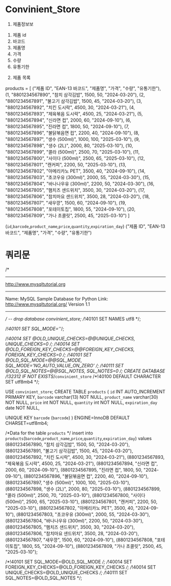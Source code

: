 # Convinient_Store

1. 제품정보보

1) 제품 id
2) 바코드
3) 제품명
4) 가격
5) 수량
6) 유통기한


2. 제품 목록

products = [
    ("제품 ID", "EAN-13 바코드", "제품명", "가격", "수량", "유통기한"),
    (1, "8801234567890", "참치 삼각김밥", 1500, 50, "2024-03-20"),
    (2, "8801234567891", "불고기 삼각김밥", 1500, 45, "2024-03-20"),
    (3, "8801234567892", "치킨 도시락", 4500, 30, "2024-03-21"),
    (4, "8801234567893", "제육볶음 도시락", 4500, 25, "2024-03-21"),
    (5, "8801234567894", "신라면 컵", 2000, 60, "2024-09-10"),
    (6, "8801234567895", "진라면 컵", 1800, 50, "2024-09-10"),
    (7, "8801234567896", "불닭볶음면 컵", 2200, 40, "2024-09-10"),
    (8, "8801234567897", "생수 (500ml)", 1000, 100, "2025-03-10"),
    (9, "8801234567898", "생수 (2L)", 2000, 80, "2025-03-10"),
    (10, "8801234567899", "콜라 (500ml)", 2500, 70, "2025-03-10"),
    (11, "8801234567800", "사이다 (500ml)", 2500, 65, "2025-03-10"),
    (12, "8801234567801", "캔커피", 2200, 50, "2025-03-10"),
    (13, "8801234567802", "아메리카노 PET", 3500, 40, "2024-09-10"),
    (14, "8801234567803", "초코우유 (300ml)", 2000, 55, "2024-03-30"),
    (15, "8801234567804", "바나나우유 (300ml)", 2200, 50, "2024-03-30"),
    (16, "8801234567805", "햄치즈 샌드위치", 3500, 30, "2024-03-20"),
    (17, "8801234567806", "참치마요 샌드위치", 3500, 28, "2024-03-20"),
    (18, "8801234567807", "새우깡", 1500, 60, "2024-09-10"),
    (19, "8801234567808", "포테이토칩", 1800, 55, "2024-09-10"),
    (20, "8801234567809", "가나 초콜릿", 2500, 45, "2025-03-10")
]

(`id`,`barcode`,`product_name`,`price`,`quantity`,`expiration_day`)
("제품 ID", "EAN-13 바코드", "제품명", "가격", "수량", "유통기한")

# 쿼리문

/*
*********************************************************************
http://www.mysqltutorial.org
*********************************************************************
Name: MySQL Sample Database for Python
Link: http://www.mysqltutorial.org/
Version 1.1
*********************************************************************
*/
-- drop database convinient_store;
/*!40101 SET NAMES utf8 */;

/*!40101 SET SQL_MODE=''*/;

/*!40014 SET @OLD_UNIQUE_CHECKS=@@UNIQUE_CHECKS, UNIQUE_CHECKS=0 */;
/*!40014 SET @OLD_FOREIGN_KEY_CHECKS=@@FOREIGN_KEY_CHECKS, FOREIGN_KEY_CHECKS=0 */;
/*!40101 SET @OLD_SQL_MODE=@@SQL_MODE, SQL_MODE='NO_AUTO_VALUE_ON_ZERO' */;
/*!40111 SET @OLD_SQL_NOTES=@@SQL_NOTES, SQL_NOTES=0 */;
CREATE DATABASE /*!32312 IF NOT EXISTS*/`convinient_store` /*!40100 DEFAULT CHARACTER SET utf8mb4 */;

USE `convinient_store`;
CREATE TABLE `products` (
  `id` INT AUTO_INCREMENT PRIMARY KEY,
  `barcode` varchar(13) NOT NULL,
  `product_name` varchar(30) NOT NULL,
  `price` int NOT NULL,
  `quantity` int NOT NULL,
  `expiration_day` date NOT NULL,
  
  UNIQUE KEY `barcode` (`barcode`) 
) ENGINE=InnoDB DEFAULT CHARSET=utf8mb4;

/*Data for the table `products` */
insert  into `products`(`barcode`,`product_name`,`price`,`quantity`,`expiration_day`) values 
(8801234567890, "참치 삼각김밥", 1500, 50, "2024-03-20"),
(8801234567891, "불고기 삼각김밥", 1500, 45, "2024-03-20"),
(8801234567892, "치킨 도시락", 4500, 30, "2024-03-21"),
(8801234567893, "제육볶음 도시락", 4500, 25, "2024-03-21"),
(8801234567894, "신라면 컵", 2000, 60, "2024-09-10"),
(8801234567895, "진라면 컵", 1800, 50, "2024-09-10"),
(8801234567896, "불닭볶음면 컵", 2200, 40, "2024-09-10"),
(8801234567897, "생수 (500ml)", 1000, 100, "2025-03-10"),
(8801234567898, "생수 (2L)", 2000, 80, "2025-03-10"),
(8801234567899, "콜라 (500ml)", 2500, 70, "2025-03-10"),
(8801234567800, "사이다 (500ml)", 2500, 65, "2025-03-10"),
(8801234567801, "캔커피", 2200, 50, "2025-03-10"),
(8801234567802, "아메리카노 PET", 3500, 40, "2024-09-10"),
(8801234567803, "초코우유 (300ml)", 2000, 55, "2024-03-30"),
(8801234567804, "바나나우유 (300ml)", 2200, 50, "2024-03-30"),
(8801234567805, "햄치즈 샌드위치", 3500, 30, "2024-03-20"),
(8801234567806, "참치마요 샌드위치", 3500, 28, "2024-03-20"),
(8801234567807, "새우깡", 1500, 60, "2024-09-10"),
(8801234567808, "포테이토칩", 1800, 55, "2024-09-10"),
(8801234567809, "가나 초콜릿", 2500, 45, "2025-03-10");
    
/*!40101 SET SQL_MODE=@OLD_SQL_MODE */;
/*!40014 SET FOREIGN_KEY_CHECKS=@OLD_FOREIGN_KEY_CHECKS */;
/*!40014 SET UNIQUE_CHECKS=@OLD_UNIQUE_CHECKS */;
/*!40111 SET SQL_NOTES=@OLD_SQL_NOTES */;